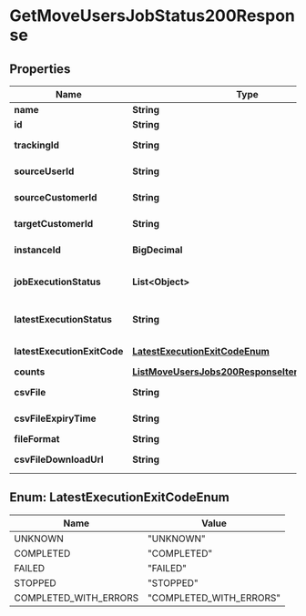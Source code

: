 

# GetMoveUsersJobStatus200Response


## Properties

| Name | Type | Description | Notes |
|------------ | ------------- | ------------- | -------------|
|**name** | **String** | Job name. |  |
|**id** | **String** | Unique identifier of the job. |  |
|**trackingId** | **String** | Unique identifier to track the flow of HTTP requests. |  |
|**sourceUserId** | **String** | Unique identifier to identify which user has run the job. |  |
|**sourceCustomerId** | **String** | Unique identifier to identify the customer who has run the job. |  |
|**targetCustomerId** | **String** | Unique identifier to identify the customer for which the job was run. |  |
|**instanceId** | **BigDecimal** | Unique identifier to identify the instance of the job. |  |
|**jobExecutionStatus** | **List&lt;Object&gt;** | Displays the most recent step&#39;s execution status. Contains execution statuses of all the steps involved in the execution of the job. |  [optional] |
|**latestExecutionStatus** | **String** | Indicates the most recent status (&#x60;STARTING&#x60;,&#x60;STARTED&#x60;,&#x60;COMPLETED&#x60;,&#x60;FAILED&#x60;) of the job at the time of invocation. |  |
|**latestExecutionExitCode** | [**LatestExecutionExitCodeEnum**](#LatestExecutionExitCodeEnum) | Most recent exit code of the job at the time of invocation. |  [optional] |
|**counts** | [**ListMoveUsersJobs200ResponseItemsInnerCounts**](ListMoveUsersJobs200ResponseItemsInnerCounts.md) |  |  |
|**csvFile** | **String** | Reference ID for the file that holds the errors and impacts. |  [optional] |
|**csvFileExpiryTime** | **String** | Date and time with seconds, the file expires in UTC format. |  [optional] |
|**fileFormat** | **String** | &#39;text/csv&#39;,  Format of the file generated. |  [optional] |
|**csvFileDownloadUrl** | **String** | URL to the CSV file containing errors and impacts. |  [optional] |



## Enum: LatestExecutionExitCodeEnum

| Name | Value |
|---- | -----|
| UNKNOWN | &quot;UNKNOWN&quot; |
| COMPLETED | &quot;COMPLETED&quot; |
| FAILED | &quot;FAILED&quot; |
| STOPPED | &quot;STOPPED&quot; |
| COMPLETED_WITH_ERRORS | &quot;COMPLETED_WITH_ERRORS&quot; |



